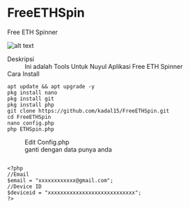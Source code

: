 # FreeETHSpin
Free ETH Spinner


![alt text](https://raw.githubusercontent.com/kadal15/bukan-untuk-umum/master/Screenshot_2019-03-22-08-04-38-52.png)

<dl>
  <dt>Deskripsi</dt>
  <dd>Ini adalah Tools Untuk Nuyul Aplikasi Free ETH Spinner</dd>

  <dt>Cara Install</dt>
</dl>
<pre><code>apt update && apt upgrade -y
pkg install nano 
pkg install git
pkg install php
git clone https://github.com/kadal15/FreeETHSpin.git
cd FreeETHSpin
nano config.php
php ETHSpin.php
</code></pre>
<dl>
  <dd>Edit Config.php</dd>
  <dd>ganti dengan data punya anda</dd>
</dl>
<pre><code>
&lt;?php
//Email 
$email = "xxxxxxxxxxxx@gmail.com";
//Device ID
$deviceid = "xxxxxxxxxxxxxxxxxxxxxxxxxxxx";
?&gt;
</code></pre>

